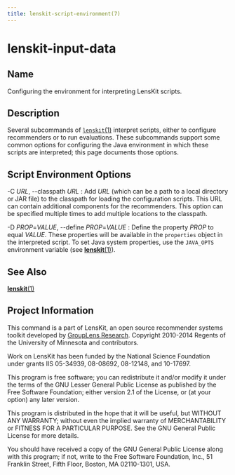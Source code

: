 ```yaml
---
title: lenskit-script-environment(7)
---
```


lenskit-input-data
==================

Name
----

Configuring the environment for interpreting LensKit scripts.

Description
-----------

Several subcommands of [`lenskit`(1)](./lenskit.1.html) interpret
scripts, either to configure recommenders or to run evaluations. These
subcommands support some common options for configuring the Java
environment in which these scripts are interpreted; this page documents
those options.

Script Environment Options
--------------------------

-C *URL*, --classpath *URL*
:   Add *URL* (which can be a path to a local directory or JAR file) to
    the classpath for loading the configuration scripts. This URL can
    contain additional components for the recommenders. This option can
    be specified multiple times to add multiple locations to the
    classpath.

-D *PROP*=*VALUE*, --define *PROP*=*VALUE*
:   Define the property *PROP* to equal *VALUE*. These properties will
    be available in the `properties` object in the interpreted script.
    To set Java system properties, use the `JAVA_OPTS` environment
    variable (see [**lenskit**(1)](lenskit.1.html)).

See Also
--------

[**lenskit**(1)](lenskit.1.html)

Project Information
-------------------

This command is a part of LensKit, an open source recommender systems
toolkit developed by [GroupLens Research](http://grouplens.org).
Copyright 2010-2014 Regents of the University of Minnesota and
contributors.

Work on LensKit has been funded by the National Science Foundation under
grants IIS 05-34939, 08-08692, 08-12148, and 10-17697.

This program is free software; you can redistribute it and/or modify it
under the terms of the GNU Lesser General Public License as published by
the Free Software Foundation; either version 2.1 of the License, or (at
your option) any later version.

This program is distributed in the hope that it will be useful, but
WITHOUT ANY WARRANTY; without even the implied warranty of
MERCHANTABILITY or FITNESS FOR A PARTICULAR PURPOSE. See the GNU General
Public License for more details.

You should have received a copy of the GNU General Public License along
with this program; if not, write to the Free Software Foundation, Inc.,
51 Franklin Street, Fifth Floor, Boston, MA 02110-1301, USA.

